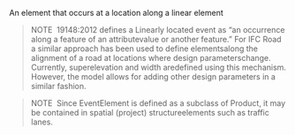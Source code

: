 ﻿An element that occurs at a location along a linear element

> NOTE&nbsp; 19148:2012 defines a Linearly located event as “an occurrence along a feature of an attributevalue or another feature.” For IFC Road a similar approach has been used to define elementsalong the alignment of a road at locations where design parameterschange. Currently, superelevation and width aredefined using this mechanism. However, the model allows for adding other design parameters in a similar fashion.

> NOTE&nbsp; Since EventElement is defined as a subclass of Product, it may be contained in spatial (project) structureelements such as traffic lanes.
